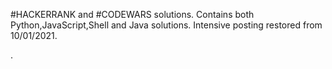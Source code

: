 #HACKERRANK and #CODEWARS solutions.
Contains both Python,JavaScript,Shell and Java solutions.
Intensive posting restored from 10/01/2021.




.
